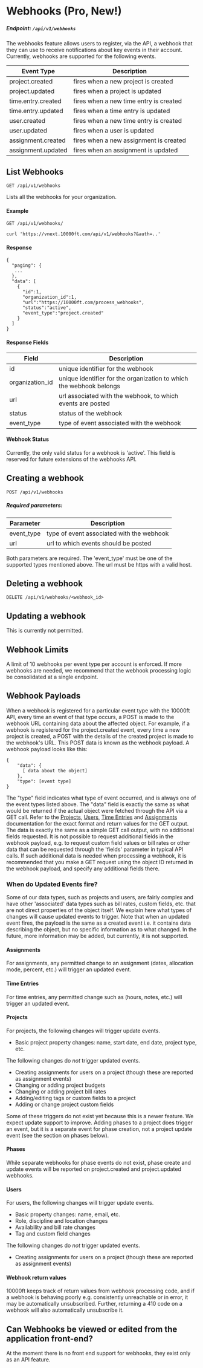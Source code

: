 # Webhooks (Pro, New!)

##### Endpoint: `/api/v1/webhooks`

The webhooks feature allows users to register, via the API, a webhook 
that they can use to receive notifications about key events in their account.
Currently, webhooks are supported for the following events.


| **Event Type** | **Description** |
| ------------- | --------------- |
| project.created | fires when a new project is created |
| project.updated | fires when a project is updated |
| time.entry.created | fires when a new time entry is created |
| time.entry.updated | fires when a time entry is updated |
| user.created | fires when a new time entry is created |
| user.updated | fires when a user is updated |
| assignment.created | fires when a new assignment is created |
| assignment.updated | fires when an assignment is updated |


## List Webhooks

```
GET /api/v1/webhooks
```

Lists all the webhooks for your organization.


#### Example

```
GET /api/v1/webhooks/

curl 'https://vnext.10000ft.com/api/v1/webhooks?&auth=..'
```

#### Response

```
{
  "paging": {
   ...  
  },
  "data": [
    {
      "id":1,
      "organization_id":1,
      "url":"https://10000ft.com/process_webhooks",
      "status":"active",
      "event_type":"project.created"
    }
  ]
}
```

#### Response Fields

**Field** | **Description** |
| ------------- | --------------- |
| id | unique identifier for the webhook |
| organization_id | unique identifier for the organization to which the webhook belongs |
| url | url associated with the webhook, to which events are posted |
| status | status of the webhook |
| event_type | type of event associated with the webhook |

#### Webhook Status

Currently, the only valid status for a webhook is 'active'. This field is reserved for future extensions of the webhooks API.


## Creating a webhook

```
POST /api/v1/webhooks
```

##### Required parameters:

| **Parameter** | **Description** |
| ------------- | --------------- |
| event_type | type of event associated with the webhook |
| url | url to which events should be posted |

Both parameters are required. The 'event_type' must be one of the supported types mentioned above. 
The url must be https with a valid host.

## Deleting a webhook

```
DELETE /api/v1/webhooks/<webhook_id>
```

## Updating a webhook

This is currently not permitted.

## Webhook Limits

A limit of 10 webhooks per event type per account is enforced. If more webhooks are needed, we recommend
that the webhook processing logic be consolidated at a single endpoint.

## Webhook Payloads

When a webhook is registered for a particular event type with the 10000ft API, 
every time an event of that type occurs, a POST is made to the webhook URL containing
data about the affected object. For example, if a webhook is registered for the project.created
event, every time a new project is created, a POST with the details of the created project is made to the
webhook's URL. This POST data is known as the webhook payload. A webhook payload looks like this:

```
{
    "data": {
      [ data about the object]
    },
    "type": [event type]
}
```

The "type" field indicates what type of event occurred, and is always one of the event types listed above.
The "data" field is exactly the same as what would be returned if the actual object
were fetched through the API via a GET call. Refer to the [Projects](projects.md), [Users](users.md),
[Time Entries](time-entries.md) and [Assignments](assignments.md) documentation for the exact format and return values 
for the GET output. The data is exactly the same as a simple GET call output, with no additional fields 
requested. It is not possible to request additional fields in the webhook payload, e.g. to request custom field values
or bill rates or other data that can be requested through the 'fields' parameter in typical API calls. If such additional
data is needed when processing a webhook, it is recommended that you make a GET request using the object ID returned in
the webhook payload, and specify any additional fields there.

### When do Updated Events fire?

Some of our data types, such as projects and users, are fairly complex and have other 'associated' data types such as bill rates, custom fields, etc. that are not direct properties of the object itself. We explain here what types of changes will cause updated events to trigger. Note that when an updated event fires, the payload is the same as a created event i.e. it contains data describing the object, but no specific information as to what changed. In the future, more information may be added, but currently, it is not supported.

#### Assignments

For assignments, any permitted change to an assignment (dates, allocation mode, percent, etc.) will trigger an updated event.

#### Time Entries

For time entries, any permitted change such as (hours, notes, etc.) will trigger an updated event.

#### Projects

For projects, the following changes will trigger update events.

- Basic project property changes: name, start date, end date, project type, etc.

The following changes do *not* trigger updated events.

- Creating assignments for users on a project (though these are reported as assignment events)
- Changing or adding project budgets
- Changing or adding project bill rates
- Adding/editing tags or custom fields to a project
- Adding or change project custom fields

Some of these triggers do not exist yet because this is a newer feature. We expect update support to improve.
Adding phases to a project does trigger an event, but it is a separate event for phase creation, not a project update event (see the section on phases below).

#### Phases

While separate webhooks for phase events do not exist, phase create and update events will be reported on 
project.created and project.updated webhooks.

#### Users

For users, the following changes will trigger update events.

- Basic property changes: name, email, etc.
- Role, discipline and location changes
- Availability and bill rate changes
- Tag and custom field changes

The following changes do *not* trigger updated events.

- Creating assignments for users on a project (though these are reported as assignment events)

#### Webhook return values

10000ft keeps track of return values from webhook processing code, and if a webhook is behaving poorly e.g. consistently 
unreachable or in error, it may be automatically unsubscribed. Further, returning a 410 code on a webhook will also automatically unsubscribe it.

## Can Webhooks be viewed or edited from the application front-end?

At the moment there is no front end support for webhooks, they exist only as an API feature.







